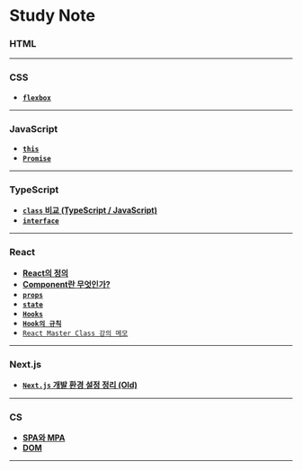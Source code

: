 # Study Note


### HTML
---
### CSS
- **[`flexbox`](/FrontEnd/CSS/flexbox.md)**
---
### JavaScript
- **[`this`](/FrontEnd/JavaScript/JS-this.md)**
- **[`Promise`](/FrontEnd/JavaScript/Sync%20and%20Async/Promise.md)**
---
### TypeScript
- **[`class` 비교 (TypeScript / JavaScript)](/FrontEnd/TypeScript/class_비교_TS-JS.md)**
- **[`interface`](/FrontEnd/TypeScript/interface.md)**
---
### React
- **[React의 정의](/FrontEnd/React/React의%20정의.md)**
- **[Component란 무엇인가?](/FrontEnd/React/Component.md)**
- **[`props`](/FrontEnd/React/React_props.md)**
- **[`state`](/FrontEnd/React/State.md)**
- **[`Hooks`](/FrontEnd/React/Hooks.md)**
- **[`Hook의 규칙`](/FrontEnd/React/Hook의%20규칙.md)**
- [`React Master Class 강의 메모`](/FrontEnd/React/React_masterclass/GuideLine.md)

---

### Next.js
- **[`Next.js` 개발 환경 설정 정리 (Old)]()**

---

### CS
- **[SPA와 MPA](/FrontEnd/Web/SPA와%20MPA.md)**
- **[DOM](/FrontEnd/Web/DOM.md)**

---
